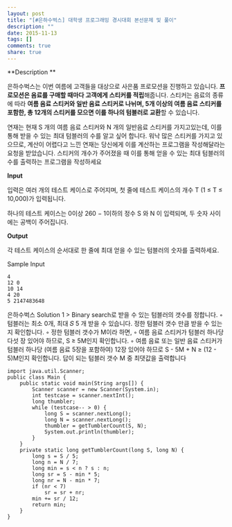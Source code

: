 ```yaml
---
layout: post
title: "[#은하수벅스] 대학생 프로그래밍 경시대회 본선문제 및 풀이"
description: ""
date: 2015-11-13
tags: []
comments: true
share: true
---
```


  

  

**Description **

은하수벅스는 이번 여름에 고객들을 대상으로 사은품 프로모션을 진행하고 있습니다. **프로모션은 음료를 구매할 때마다 고객에게 스티커를
적립**해줍니다. 스티커는 음료의 종류에 따라 **여름 음료 스티커와 일반 음료 스티커로 나뉘며, 5개 이상의 여름 음료 스티커를 포함한,
총 12개의 스티커를 모으면 이를 하나의 텀블러로 교환**할 수 있습니다.

연재는 현재 S 개의 여름 음료 스티커와 N 개의 일반음료 스티커를 가지고있는데, 이를 통해 받을 수 있는 최대 텀블러의 수를 알고 싶어
합니다. 워낙 많은 스티커를 가지고 있으므로, 계산이 어렵다고 느낀 연재는 당신에게 이를 계산하는 프로그램을 작성해달라는 요청을 받았습니다.
스티커의 개수가 주어졌을 때 이를 통해 얻을 수 있는 최대 텀블러의 수를 출력하는 프로그램을 작성하세요

  

**Input**

입력은 여러 개의 테스트 케이스로 주어지며, 첫 줄에 테스트 케이스의 개수 T (1 ≤ T ≤ 10,000)가 입력됩니다.

하나의 테스트 케이스는 0이상 260 − 1이하의 정수 S 와 N 이 입력되며, 두 숫자 사이에는 공백이 주어집니다.

  

**Output**

각 테스트 케이스의 순서대로 한 줄에 최대 얻을 수 있는 텀블러의 숫자를 출력하세요.

  

Sample Input

    4
    12 0
    10 14
    4 20
    5 2147483648

  

은하수벅스 Solution 1 > Binary search로 받을 수 있는 텀블러의 갯수를 정합니다. ◦ 텀블러는 최소 0개, 최대 𝑆 5
개 받을 수 있습니다. 정한 텀블러 갯수 만큼 받을 수 있는지 확인합니다. ◦ 정한 텀블러 갯수가 M이라 하면, ◦ 여름 음료 스티커가
텀블러 하나당 다섯 장 있어야 하므로, S ≥ 5M인지 확인합니다. ◦ 여름 음료 또는 일반 음료 스티커가 텀블러 하나당 (여름 음료 5장을
포함하여) 12장 있어야 하므로 S - 5M + N ≥ (12 - 5)M인지 확인합니다. 답이 되는 텀블러 갯수 M 중 최댓값을 출력합니다

    import java.util.Scanner;
    public class Main {
        public static void main(String args[]) {
            Scanner scanner = new Scanner(System.in);
            int testcase = scanner.nextInt();
            long thumbler;
            while (testcase-- > 0) {
                long S = scanner.nextLong();
                long N = scanner.nextLong();
                thumbler = getTumblerCount(S, N);
                System.out.println(thumbler);
            }
        }
        private static long getTumblerCount(long S, long N) {
            long s = S / 5;
            long n = N / 7;     
            long min = s < n ? s : n;
            long sr = S - min * 5;
            long nr = N - min * 7;
            if (nr < 7)
                sr = sr + nr;
            min += sr / 12;
            return min;
        }       
    }

  

